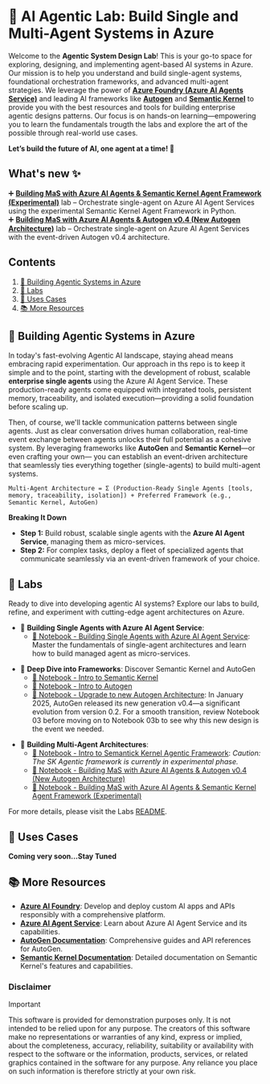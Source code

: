 <!-- markdownlint-disable MD033 -->

# 🤖  AI Agentic Lab: Build Single and Multi-Agent Systems in Azure

Welcome to the **Agentic System Design Lab**! This is your go-to space for exploring, designing, and implementing agent-based AI systems in Azure. Our mission is to help you understand and build single-agent systems, foundational orchestration frameworks, and advanced multi-agent strategies. We leverage the power of [**Azure Foundry (Azure AI Agents Service)**](https://azure.microsoft.com/en-us/products/ai-foundry/?msockid=0b24a995eaca6e7d3c1dbc1beb7e6fa8#Use-cases-and-Capabilities) and leading AI frameworks like [**Autogen**](https://microsoft.github.io/autogen/0.2/docs/Getting-Started/) and [**Semantic Kernel**](https://learn.microsoft.com/en-us/semantic-kernel/overview/) to provide you with the best resources and tools for building enterprise agentic designs patterns. Our focus is on hands-on learning—empowering you to learn the fundamentals trougth the labs and explore the art of the possible through real-world use cases.

**Let’s build the future of AI, one agent at a time! 🚀**

## What's new ✨

➕ [**Building MaS with Azure AI Agents & Semantic Kernel Agent Framework (Experimental)**](labs/03-building-multi-agent-systems/sk-and-azure-ai-agents.ipynb) lab – Orchestrate single-agent  on Azure AI Agent Services using the experimental Semantic Kernel Agent Framework in Python.  
➕ [**Building MaS with Azure AI Agents & Autogen v0.4 (New Autogen Architecture)**](labs/03-building-multi-agent-systems/autogen-and-azure-ai-agents.ipynb) lab – Orchestrate single-agent on Azure AI Agent Services with the event-driven Autogen v0.4 architecture.

## Contents

1. [🤖 Building Agentic Systems in Azure](#-building-agentic-systems-in-azure)
1. [🧪 Labs](#-labs)
1. [🚀 Uses Cases](#-getting-started)
1. [📚 More Resources](#-other-resources)

## 🤖 Building Agentic Systems in Azure

In today's fast-evolving Agentic AI landscape, staying ahead means embracing rapid experimentation. Our approach in ths repo is to keep it simple and to the point, starting with the development of robust, scalable **enterprise single agents** using the Azure AI Agent Service. These production-ready agents come equipped with integrated tools, persistent memory, traceability, and isolated execution—providing a solid foundation before scaling up.

Then, of course, we'll tackle communication patterns between single agents. Just as clear conversation drives human collaboration, real-time event exchange between agents unlocks their full potential as a cohesive system. By leveraging frameworks like **AutoGen** and **Semantic Kernel**—or even crafting your own— you can establish an event-driven architecture that seamlessly ties everything together (single-agents) to build multi-agent systems.

```text
Multi-Agent Architecture = Σ (Production-Ready Single Agents [tools, memory, traceability, isolation]) + Preferred Framework (e.g., Semantic Kernel, AutoGen)
```

**Breaking It Down**

- **Step 1:** Build robust, scalable single agents with the **Azure AI Agent Service**, managing them as micro-services.
- **Step 2:** For complex tasks, deploy a fleet of specialized agents that communicate seamlessly via an event-driven framework of your choice.

## 🧪 Labs
Ready to dive into developing agentic AI systems? Explore our labs to build, refine, and experiment with cutting-edge agent architectures on Azure.

+ 🧪 **Building Single Agents with Azure AI Agent Service**:  
   - [🧾 Notebook - Building Single Agents with Azure AI Agent Service](labs/01-azure-ai-agents/single-agent-with-azure-ai-agents.ipynb): Master the fundamentals of single-agent architectures and learn how to build managed agent as micro-services.
- 🧪 **Deep Dive into Frameworks**: Discover Semantic Kernel and AutoGen
   - [🧾 Notebook - Intro to Semantic Kernel](labs/02-frameworks/intro-to-semantic-kernel.ipynb)  
   + [🧾 Notebook - Intro to Autogen](labs/02-frameworks/intro-to-autogen-v2.ipynb)
   - [🧾 Notebook - Upgrade to new Autogen Architecture](labs/02-frameworks/upgrade-to-autogen-new-architecture.ipynb): In January 2025, AutoGen released its new generation v0.4—a significant evolution from version 0.2. For a smooth transition, review Notebook 03 before moving on to Notebook 03b to see why this new design is the event we needed.
+ 🧪 **Building Multi-Agent Architectures**:
   - [🧾 Notebook - Intro to Semantick Kernel Agentic Framework](labs/03-building-multi-agent-systems/sk-agent-framework.ipynb): *Caution: The SK Agentic framework is currently in experimental phase.*
   + [🧾 Notebook - Building MaS with Azure AI Agents & Autogen v0.4 (New Autogen Architecture)](labs/03-building-multi-agent-systems/autogen-and-azure-ai-agents.ipynb)
   - [🧾 Notebook - Building MaS with Azure AI Agents & Semantic Kernel Agent Framework (Experimental)](labs/03-building-multi-agent-systems/sk-and-azure-ai-agents.ipynb)

For more details, please visit the Labs [README](labs/README.md).

## 🚀 Uses Cases

**Coming very soon...Stay Tuned**

## 📚 More Resources

- **[Azure AI Foundry](https://azure.microsoft.com/en-us/products/ai-foundry/?msockid=0b24a995eaca6e7d3c1dbc1beb7e6fa8#Use-cases-and-Capabilities)**: Develop and deploy custom AI apps and APIs responsibly with a comprehensive platform.
- **[Azure AI Agent Service](https://learn.microsoft.com/en-us/azure/ai-services/agents/overview)**: Learn about Azure AI Agent Service and its capabilities.
- **[AutoGen Documentation](https://microsoft.github.io/autogen/0.2/docs/Getting-Started/)**: Comprehensive guides and API references for AutoGen.
- **[Semantic Kernel Documentation](https://learn.microsoft.com/en-us/semantic-kernel/overview/)**: Detailed documentation on Semantic Kernel's features and capabilities.

### Disclaimer

> [!IMPORTANT]
> This software is provided for demonstration purposes only. It is not intended to be relied upon for any purpose. The creators of this software make no representations or warranties of any kind, express or implied, about the completeness, accuracy, reliability, suitability or availability with respect to the software or the information, products, services, or related graphics contained in the software for any purpose. Any reliance you place on such information is therefore strictly at your own risk.